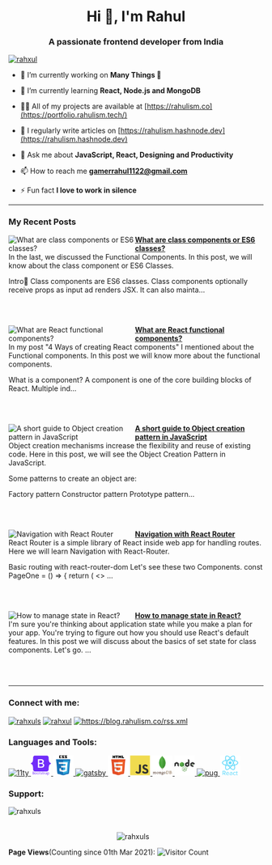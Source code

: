 <h1 align="center">Hi 👋, I'm Rahul</h1>
<h3 align="center">A passionate frontend developer from India</h3>

<p align="left"> <a href="https://twitter.com/rahxul" target="blank"><img src="https://img.shields.io/twitter/follow/rahxul?logo=twitter&style=for-the-badge" alt="rahxul" /></a> </p>

- 🔭 I’m currently working on **Many Things 🥺**

- 🌱 I’m currently learning **React, Node.js and MongoDB**

- 👨‍💻 All of my projects are available at [https://rahulism.co](https://portfolio.rahulism.tech/)

- 📝 I regularly write articles on [https://rahulism.hashnode.dev](https://rahulism.hashnode.dev)

- 💬 Ask me about **JavaScript, React, Designing and Productivity**

- 📫 How to reach me **gamerrahul1122@gmail.com**

- ⚡ Fun fact **I love to work in silence**

<hr>

### My Recent Posts

<!-- HASHNODE_BLOG:START -->
<p align="left">
<a href="https://rahulism.hashnode.dev/what-are-class-components-or-es6-classes" title="What are class components or ES6 classes?"><img src="https://cdn.hashnode.com/res/hashnode/image/upload/v1616900594127/9gJAlB2WU.png" alt="What are class components or ES6 classes?" width="250px" align="left" /></a>
<a href="https://rahulism.hashnode.dev/what-are-class-components-or-es6-classes" title="What are class components or ES6 classes?"><strong>What are class components or ES6 classes?</strong></a>
<br/> In the last, we discussed the Functional Components. In this post, we will know about the class component or ES6 Classes.

Intro👋
Class components are ES6 classes. Class components optionally receive props as input ad renders JSX. It can also mainta... </p> <br/> <br/>
<p align="left">
<a href="https://rahulism.hashnode.dev/what-are-react-functional-components" title="What are React functional components?"><img src="https://cdn.hashnode.com/res/hashnode/image/upload/v1616814078563/8claDJ6vX.png" alt="What are React functional components?" width="250px" align="left" /></a>
<a href="https://rahulism.hashnode.dev/what-are-react-functional-components" title="What are React functional components?"><strong>What are React functional components?</strong></a>
<br/> In my post "4 Ways of creating React components" I mentioned about the Functional components. In this post we will know more about the functional components. 

What is a component?
A component is one of the core building blocks of React. Multiple ind... </p> <br/> <br/>
<p align="left">
<a href="https://rahulism.hashnode.dev/a-short-guide-to-object-creation-pattern-in-javascript" title="A short guide to Object creation pattern in JavaScript"><img src="https://cdn.hashnode.com/res/hashnode/image/upload/v1616724865538/u8wj1Jx2g.png" alt="A short guide to Object creation pattern in JavaScript" width="250px" align="left" /></a>
<a href="https://rahulism.hashnode.dev/a-short-guide-to-object-creation-pattern-in-javascript" title="A short guide to Object creation pattern in JavaScript"><strong>A short guide to Object creation pattern in JavaScript</strong></a>
<br/> Object creation mechanisms increase the flexibility and reuse of existing code. Here in this post, we will see the Object Creation Pattern in JavaScript. 

Some patterns to create an object are: 

Factory pattern
Constructor pattern
Prototype pattern... </p> <br/> <br/>
<p align="left">
<a href="https://rahulism.hashnode.dev/navigation-with-react-router" title="Navigation with React Router"><img src="https://cdn.hashnode.com/res/hashnode/image/upload/v1616639765606/DZrNLxIDB.png" alt="Navigation with React Router" width="250px" align="left" /></a>
<a href="https://rahulism.hashnode.dev/navigation-with-react-router" title="Navigation with React Router"><strong>Navigation with React Router</strong></a>
<br/> React Router is a simple library of React inside web app for handling routes. Here we will learn Navigation with React-Router. 

Basic routing with react-router-dom
Let's see these two Components. 
const PageOne = () => {
    return (
        <>
    ... </p> <br/> <br/>
<p align="left">
<a href="https://rahulism.hashnode.dev/how-to-manage-state-in-react" title="How to manage state in React?"><img src="https://cdn.hashnode.com/res/hashnode/image/upload/v1616554819219/Ki0Dhm7Q3.png" alt="How to manage state in React?" width="250px" align="left" /></a>
<a href="https://rahulism.hashnode.dev/how-to-manage-state-in-react" title="How to manage state in React?"><strong>How to manage state in React?</strong></a>
<br/> I'm sure you're thinking about application state while you make a plan for your app. You're trying to figure out how you should use React's default features. In this post we will discuss about the basics of set state for class components. Let's go. 
... </p> <br/> <br/>
<!-- HASHNODE_BLOG:END -->


<hr>

<h3 align="left">Connect with me:</h3>
<p align="left">
<a href="https://dev.to/rahxuls" target="blank"><img align="center" src="https://cdn.jsdelivr.net/npm/simple-icons@3.0.1/icons/dev-dot-to.svg" alt="rahxuls" height="30" width="40" /></a>
<a href="https://twitter.com/rahxul" target="blank"><img align="center" src="https://cdn.jsdelivr.net/npm/simple-icons@3.0.1/icons/twitter.svg" alt="rahxul" height="30" width="40" /></a>
<a href="/https://blog.rahulism.co/rss.xml" target="blank"><img align="center" src="https://cdn.jsdelivr.net/npm/simple-icons@3.0.1/icons/rss.svg" alt="https://blog.rahulism.co/rss.xml" height="30" width="40" /></a>
</p>

<h3 align="left">Languages and Tools:</h3>
<p align="left"> <a href="https://www.11ty.dev/" target="_blank"> <img src="https://gist.githubusercontent.com/vivek32ta/c7f7bf583c1fb1c58d89301ea40f37fd/raw/f4c85cce5790758286b8f155ef9a177710b995df/11ty.svg" alt="11ty" width="40" height="40"/> </a> <a href="https://getbootstrap.com" target="_blank"> <img src="https://raw.githubusercontent.com/devicons/devicon/master/icons/bootstrap/bootstrap-plain-wordmark.svg" alt="bootstrap" width="40" height="40"/> </a> <a href="https://www.w3schools.com/css/" target="_blank"> <img src="https://raw.githubusercontent.com/devicons/devicon/master/icons/css3/css3-original-wordmark.svg" alt="css3" width="40" height="40"/> </a> <a href="https://www.gatsbyjs.com/" target="_blank"> <img src="https://www.vectorlogo.zone/logos/gatsbyjs/gatsbyjs-icon.svg" alt="gatsby" width="40" height="40"/> </a> <a href="https://www.w3.org/html/" target="_blank"> <img src="https://raw.githubusercontent.com/devicons/devicon/master/icons/html5/html5-original-wordmark.svg" alt="html5" width="40" height="40"/> </a> <a href="https://developer.mozilla.org/en-US/docs/Web/JavaScript" target="_blank"> <img src="https://raw.githubusercontent.com/devicons/devicon/master/icons/javascript/javascript-original.svg" alt="javascript" width="40" height="40"/> </a> <a href="https://www.mongodb.com/" target="_blank"> <img src="https://raw.githubusercontent.com/devicons/devicon/master/icons/mongodb/mongodb-original-wordmark.svg" alt="mongodb" width="40" height="40"/> </a> <a href="https://nodejs.org" target="_blank"> <img src="https://raw.githubusercontent.com/devicons/devicon/master/icons/nodejs/nodejs-original-wordmark.svg" alt="nodejs" width="40" height="40"/> </a> <a href="https://pugjs.org" target="_blank"> <img src="https://cdn.worldvectorlogo.com/logos/pug.svg" alt="pug" width="40" height="40"/> </a> <a href="https://reactjs.org/" target="_blank"> <img src="https://raw.githubusercontent.com/devicons/devicon/master/icons/react/react-original-wordmark.svg" alt="react" width="40" height="40"/> </a> </p>

<h3 align="left">Support:</h3>
<p><a href="https://www.buymeacoffee.com/rahxuls"> <img align="left" src="https://cdn.buymeacoffee.com/buttons/v2/default-yellow.png" height="50" width="210" alt="rahxuls" /></a></p><br><br>

<p>&nbsp;<img align="center" src="https://github-readme-stats.vercel.app/api?username=rahxuls&show_icons=true&locale=en" alt="rahxuls" /></p>

**Page Views**(Counting since 01th Mar 2021): ![Visitor Count](https://profile-counter.glitch.me/rahxuls/count.svg)
